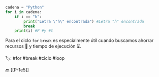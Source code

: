 ```python title:breakFor.py
cadena = "Python"
for i in cadena:
	if i == "h":
		print("Letra \"h\" encontrada") #Letra "h" encontrada
		break
	print(i) #P #y #t
```

Para el ciclo `for` `break` es especialmente útil cuando buscamos ahorrar recursos 🐖 y tiempo de ejecución ⌛️.

🏷️: #for #break #ciclo #loop 

🔙 [[P-1e5]]